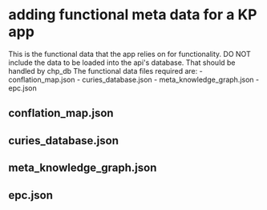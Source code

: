 # adding functional meta data for a KP app
This is the functional data that the app relies on for functionality.
DO NOT include the data to be loaded into the api's database. That should be handled by chp_db
The functional data files required are:
    - conflation_map.json
    - curies_database.json
    - meta_knowledge_graph.json
    - epc.json

## conflation_map.json

## curies_database.json

## meta_knowledge_graph.json

## epc.json